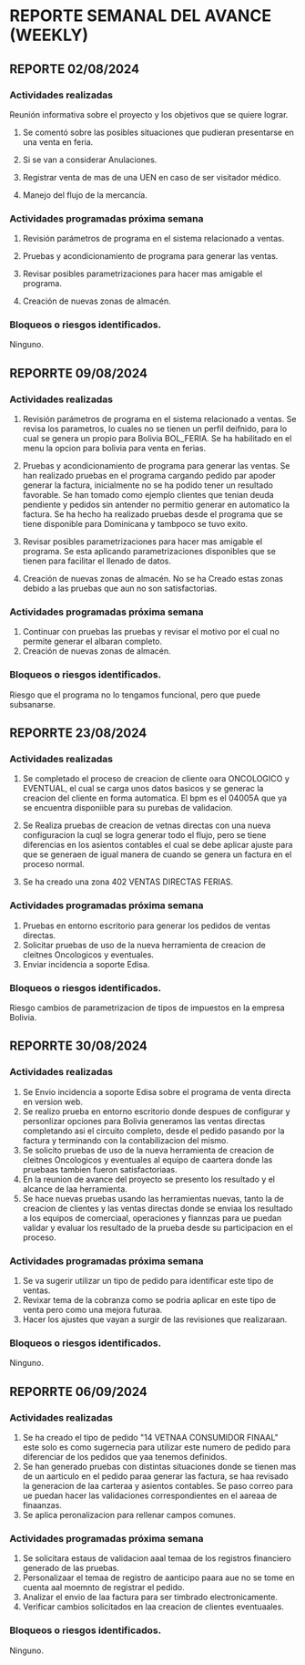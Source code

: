 # REPORTE SEMANAL DEL AVANCE (WEEKLY)
## REPORTE 02/08/2024 
### Actividades realizadas 

Reunión informativa sobre el proyecto y los objetivos que se quiere lograr.

1. Se comentó sobre las posibles situaciones que pudieran presentarse en una venta en feria.

2. Si se van a considerar Anulaciones.

3. Registrar venta de mas de una UEN en caso de ser visitador médico.

4. Manejo del flujo de la mercancía.


### Actividades programadas próxima semana

1. Revisión parámetros de programa en el sistema relacionado a ventas.

2. Pruebas y acondicionamiento de programa para generar las ventas.

3. Revisar posibles parametrizaciones para hacer mas amigable el programa.

4. Creación de nuevas zonas de almacén.


### Bloqueos o riesgos identificados.
Ninguno.

## REPORRTE 09/08/2024
### Actividades realizadas 
1. Revisión parámetros de programa en el sistema relacionado a ventas.
Se revisa los parametros, lo cuales no se tienen un perfil deifnido, para lo cual se genera un propio para Bolivia BOL_FERIA.
Se ha habilitado en el menu la opcion para bolivia para venta en ferias.
2. Pruebas y acondicionamiento de programa para generar las ventas.
Se han realizado pruebas en el programa cargando pedido par apoder generar la factura, inicialmente no se ha podido tener un resultado favorable.
Se han tomado como ejemplo clientes que tenian deuda pendiente y pedidos sin antender no permitio generar en automatico la factura. 
Se ha hecho ha realizado pruebas desde el programa que se tiene disponible para Dominicana y tambpoco se tuvo exito.

3. Revisar posibles parametrizaciones para hacer mas amigable el programa.
Se esta aplicando parametrizaciones disponibles que se tienen para facilitar el llenado de datos.
4. Creación de nuevas zonas de almacén.
No se ha Creado estas zonas debido a las pruebas que aun no son satisfactorias.

### Actividades programadas próxima semana
1. Continuar con pruebas las pruebas y revisar el motivo por el cual no permite generar el albaran completo.
2. Creación de nuevas zonas de almacén.

### Bloqueos o riesgos identificados.
Riesgo que el programa no lo tengamos funcional, pero que puede subsanarse.


## REPORRTE 23/08/2024
### Actividades realizadas
1. Se completado el proceso de creacion de cliente oara ONCOLOGICO y EVENTUAL, el cual se carga unos datos basicos y se generac la creacion del cliente en forma automatica. El bpm es el 04005A que ya se encuentra disponiible para su purebas de validacion.

2. Se Realiza pruebas de creacion de vetnas directas con una nueva configuracion la cuql se logra generar todo el flujo, pero se tiene diferencias en los asientos contables el cual se debe aplicar ajuste para que se generaen de igual manera de cuando se genera un factura en el proceso normal.

3. Se ha creado una zona 402 VENTAS DIRECTAS FERIAS.

### Actividades programadas próxima semana
1. Pruebas en entorno escritorio para generar los pedidos de ventas directas.
2. Solicitar pruebas de uso de la nueva herramienta de creacion de cleitnes Oncologicos y eventuales.
3. Enviar incidencia a soporte Edisa.

### Bloqueos o riesgos identificados.
Riesgo cambios de parametrizacion de tipos de impuestos en la empresa Bolivia.

## REPORRTE 30/08/2024
### Actividades realizadas
1. Se Envio incidencia a soporte Edisa sobre el programa de venta directa en version web.
2. Se realizo prueba en entorno escritorio donde despues de configurar y personlizar opciones para Bolivia generamos las ventas directas completando asi el circuito completo, desde el pedido pasando por la factura y terminando con la contabilizacion del mismo.
3. Se solicito pruebas de uso de la nueva herramienta de creacion de cleitnes Oncologicos y eventuales al equipo de caartera donde las pruebaas tambien fueron satisfactoriaas.
4. En la reunion de avance del proyecto se presento los resultado y el alcance de laa herramienta.
5. Se hace nuevas pruebas usando las herramientas nuevas, tanto la de creacion de clientes y las ventas directas donde se enviaa los resultado a los equipos de comerciaal, operaciones y fiannzas para ue puedan validar y evaluar los resultado de la prueba desde su participacion en el proceso.

### Actividades programadas próxima semana
1. Se va sugerir utilizar un tipo de pedido para identificar este tipo de ventas.
2. Revixar tema de la cobranza como se podria aplicar en este tipo de venta pero como una mejora futuraa.
3. Hacer los ajustes que vayan a surgir de las revisiones que realizaraan.

### Bloqueos o riesgos identificados.
Ninguno.

## REPORRTE 06/09/2024
### Actividades realizadas
1. Se ha creado el tipo de pedido "14  VETNAA CONSUMIDOR FINAAL" este solo es como sugernecia para utilizar este numero de pedido para diferenciar de los pedidos que yaa tenemos definidos.
2.  Se han generado pruebas con distintas situaciones donde se tienen mas de un aarticulo en el pedido paraa generar las factura, se haa revisado la generacion de laa carteraa y asientos contables. Se paso correo para ue puedan hacer las validaciones correspondientes en el aareaa de finaanzas.
3. Se aplica peronalizacion para rellenar campos comunes.

### Actividades programadas próxima semana
1. Se solicitara estaus de validacion aaal temaa de los registros financiero generado de las pruebas.
2. Personalizaar el temaa de registro de aanticipo paara aue no se tome en cuenta aal moemnto de registrar el pedido.
3. Analizar el envio de laa factura para ser timbrado electronicamente.
4. Verificar cambios solicitados en laa creacion de clientes eventuaales.

### Bloqueos o riesgos identificados.
Ninguno.

